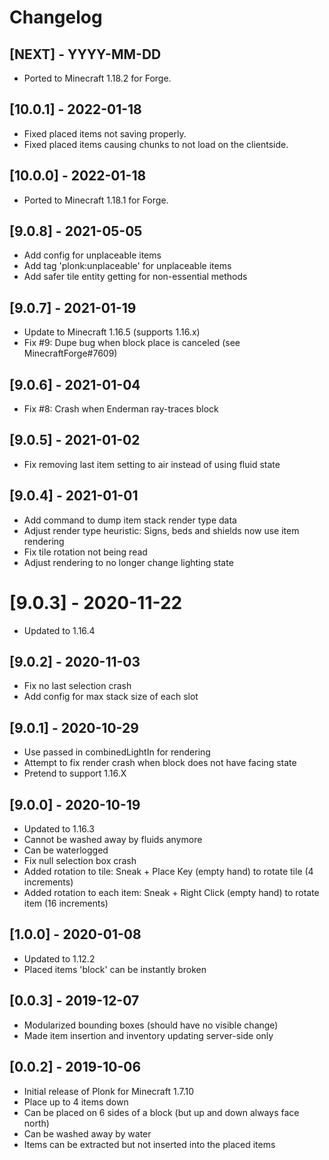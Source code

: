 # Changelog

## [NEXT] - YYYY-MM-DD

- Ported to Minecraft 1.18.2 for Forge.

## [10.0.1] - 2022-01-18

- Fixed placed items not saving properly.
- Fixed placed items causing chunks to not load on the clientside.

## [10.0.0] - 2022-01-18

- Ported to Minecraft 1.18.1 for Forge.

## [9.0.8] - 2021-05-05

- Add config for unplaceable items
- Add tag 'plonk:unplaceable' for unplaceable items
- Add safer tile entity getting for non-essential methods

## [9.0.7] - 2021-01-19

- Update to Minecraft 1.16.5 (supports 1.16.x)
- Fix #9: Dupe bug when block place is canceled (see MinecraftForge#7609)

## [9.0.6] - 2021-01-04

- Fix #8: Crash when Enderman ray-traces block

## [9.0.5] - 2021-01-02

- Fix removing last item setting to air instead of using fluid state

## [9.0.4] - 2021-01-01

- Add command to dump item stack render type data
- Adjust render type heuristic: Signs, beds and shields now use item rendering
- Fix tile rotation not being read
- Adjust rendering to no longer change lighting state

# [9.0.3] - 2020-11-22

- Updated to 1.16.4

## [9.0.2] - 2020-11-03

- Fix no last selection crash
- Add config for max stack size of each slot

## [9.0.1] - 2020-10-29

- Use passed in combinedLightIn for rendering
- Attempt to fix render crash when block does not have facing state
- Pretend to support 1.16.X

## [9.0.0] - 2020-10-19

- Updated to 1.16.3
- Cannot be washed away by fluids anymore
- Can be waterlogged
- Fix null selection box crash
- Added rotation to tile: Sneak + Place Key (empty hand) to rotate tile (4 increments)
- Added rotation to each item: Sneak + Right Click (empty hand) to rotate item (16 increments)

## [1.0.0] - 2020-01-08

- Updated to 1.12.2
- Placed items 'block' can be instantly broken

## [0.0.3] - 2019-12-07

- Modularized bounding boxes (should have no visible change)
- Made item insertion and inventory updating server-side only

## [0.0.2] - 2019-10-06

- Initial release of Plonk for Minecraft 1.7.10
- Place up to 4 items down
- Can be placed on 6 sides of a block (but up and down always face north)
- Can be washed away by water
- Items can be extracted but not inserted into the placed items
